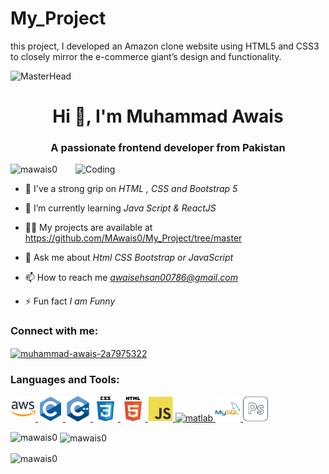 # My_Project
this project, I developed an Amazon clone website using HTML5 and CSS3 to closely mirror the e-commerce giant’s design and functionality.


![MasterHead](https://media.licdn.com/dms/image/v2/D4E16AQFEZSX8VZp3qA/profile-displaybackgroundimage-shrink_350_1400/profile-displaybackgroundimage-shrink_350_1400/0/1730313442374?e=1735776000&v=beta&t=aN3rlsk9fujcYDxr-dyA2B-3XFC4ObvmZtmrF0LXkiE)
<h1 align="center">Hi 👋, I'm Muhammad Awais</h1>
<h3 align="center">A passionate frontend developer from Pakistan</h3>

<img align="right" alt="Coding" width="400" src="https://media.licdn.com/dms/image/D5612AQGOmwfIE5mlWA/article-cover_image-shrink_720_1280/0/1674617947228?e=2147483647&v=beta&t=FTU_isQ6VYfV5D_ueFHPWvT8ZqgDeJG3yr8Mi8lpfk0">

<p align="left"> <img src="https://komarev.com/ghpvc/?username=mawais0&label=Profile%20views&color=0e75b6&style=flat" alt="mawais0" /> </p>

- 🌱 I've a strong grip on *HTML , CSS and Bootstrap 5*

- 🌱 I’m currently learning *Java Script & ReactJS*
- 👨‍💻 My projects are available at https://github.com/MAwais0/My_Project/tree/master

- 💬 Ask me about *Html CSS Bootstrap or JavaScript*

- 📫 How to reach me *awaisehsan00786@gmail.com*

- ⚡ Fun fact *I am Funny*

<h3 align="left">Connect with me:</h3>
<p align="left">
<a href="https://linkedin.com/in/muhammad-awais-2a7975322" target="blank"><img align="center" src="https://raw.githubusercontent.com/rahuldkjain/github-profile-readme-generator/master/src/images/icons/Social/linked-in-alt.svg" alt="muhammad-awais-2a7975322" height="30" width="40" /></a>
</p>

<h3 align="left">Languages and Tools:</h3>
<p align="left"> <a href="https://aws.amazon.com" target="_blank" rel="noreferrer"> <img src="https://raw.githubusercontent.com/devicons/devicon/master/icons/amazonwebservices/amazonwebservices-original-wordmark.svg" alt="aws" width="40" height="40"/> </a> <a href="https://www.cprogramming.com/" target="_blank" rel="noreferrer"> <img src="https://raw.githubusercontent.com/devicons/devicon/master/icons/c/c-original.svg" alt="c" width="40" height="40"/> </a> <a href="https://www.w3schools.com/cpp/" target="_blank" rel="noreferrer"> <img src="https://raw.githubusercontent.com/devicons/devicon/master/icons/cplusplus/cplusplus-original.svg" alt="cplusplus" width="40" height="40"/> </a> <a href="https://www.w3schools.com/css/" target="_blank" rel="noreferrer"> <img src="https://raw.githubusercontent.com/devicons/devicon/master/icons/css3/css3-original-wordmark.svg" alt="css3" width="40" height="40"/> </a> <a href="https://www.w3.org/html/" target="_blank" rel="noreferrer"> <img src="https://raw.githubusercontent.com/devicons/devicon/master/icons/html5/html5-original-wordmark.svg" alt="html5" width="40" height="40"/> </a> <a href="https://developer.mozilla.org/en-US/docs/Web/JavaScript" target="_blank" rel="noreferrer"> <img src="https://raw.githubusercontent.com/devicons/devicon/master/icons/javascript/javascript-original.svg" alt="javascript" width="40" height="40"/> </a> <a href="https://www.mathworks.com/" target="_blank" rel="noreferrer"> <img src="https://upload.wikimedia.org/wikipedia/commons/2/21/Matlab_Logo.png" alt="matlab" width="40" height="40"/> </a> <a href="https://www.mysql.com/" target="_blank" rel="noreferrer"> <img src="https://raw.githubusercontent.com/devicons/devicon/master/icons/mysql/mysql-original-wordmark.svg" alt="mysql" width="40" height="40"/> </a> <a href="https://www.photoshop.com/en" target="_blank" rel="noreferrer"> <img src="https://raw.githubusercontent.com/devicons/devicon/master/icons/photoshop/photoshop-line.svg" alt="photoshop" width="40" height="40"/> </a> </p>

<p><img align="left" src="https://github-readme-stats.vercel.app/api/top-langs?username=mawais0&show_icons=true&locale=en&layout=compact" alt="mawais0" /></p>

<p>&nbsp;<img align="center" src="https://github-readme-stats.vercel.app/api?username=mawais0&show_icons=true&locale=en" alt="mawais0" /></p>

<p><img align="center" src="https://github-readme-streak-stats.herokuapp.com/?user=mawais0&" alt="mawais0" /></p>

